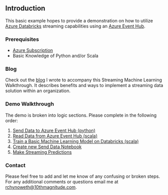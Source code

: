 ## Introduction

This basic example hopes to provide a demonstration on how to utilize [Azure Databricks](https://docs.azuredatabricks.net/index.html) streaming capabilities using an [Azure Event Hub](https://docs.microsoft.com/en-us/azure/event-hubs/).  

### Prerequisites
 - [Azure Subscription](https://azure.microsoft.com/en-us/free/search/?&OCID=AID719825_SEM_KX8R84uR&lnkd=Bing_Azure_Brand&msclkid=6e706d7f2c60158ed7103168c2415255&dclid=CNmloKvCp98CFVJgwQodwMcKKQ)
 - Basic Knowledge of Python and/or Scala

### Blog
Check out the [blog](./blog/StreamingDatabricksBlog.md) I wrote to accompany this Streaming Machine Learning Walkthrough. It describes benefits and ways to implement a streaming data solution within an organization.  

### Demo Walkthrough
The demo is broken into logic sections. Please complete in the following order:  
1. [Send Data to Azure Event Hub (python)](./walkthrough/01_SendStreamingWithDatabricks.md)
1. [Read Data from Azure Event Hub (scala)](./walkthrough/02_ReadStreamingData.md)
1. [Train a Basic Machine Learning Model on Databricks (scala)](./walkthrough/03_TrainMachineLearningModel.md)
1. [Create new Send Data Notebook](./walkthrough/04_ModifedStreamingData.md)
1. [Make Streaming Predictions](./walkthrough/05_MakeStreamingPredictions.md)

### Contact
Please feel free to add and let me know of any confusing or broken steps. For any additional comments or questions email me at rchynoweth@10thmagnitude.com. 